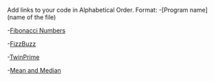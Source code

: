 Add links to your code in Alphabetical Order.
Format: -[Program name](name of the file)

-[Fibonacci Numbers](Fibonacci.cs)


-[FizzBuzz](FizzBuzz.cs)


-[TwinPrime](TwinPrime.cs)


-[Mean and Median](MeanAndMedian.cs)




